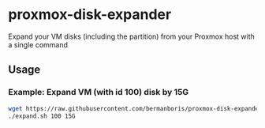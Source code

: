 # proxmox-disk-expander
Expand your VM disks (including the partition) from your Proxmox host with a single command

## Usage

### Example: Expand VM (with id 100) disk by 15G
```bash
wget https://raw.githubusercontent.com/bermanboris/proxmox-disk-expander/main/expand.sh
./expand.sh 100 15G
```
